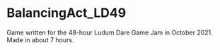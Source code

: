 # BalancingAct_LD49
Game written for the 48-hour Ludum Dare Game Jam in October 2021. Made in about 7 hours.

